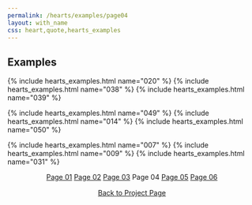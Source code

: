 ```yaml
---
permalink: /hearts/examples/page04
layout: with_name
css: heart,quote,hearts_examples
---
```


## Examples

{% include hearts_examples.html name="020" %}
{% include hearts_examples.html name="038" %}
{% include hearts_examples.html name="039" %}

{% include hearts_examples.html name="049" %}
{% include hearts_examples.html name="014" %}
{% include hearts_examples.html name="050" %}

{% include hearts_examples.html name="007" %}
{% include hearts_examples.html name="009" %}
{% include hearts_examples.html name="031" %}


<center>
<div class="index-div">
<a href="/hearts/examples">Page 01</a>
<a href="/hearts/examples/page02">Page 02</a>
<a href="/hearts/examples/page03">Page 03</a>
Page 04
<a href="/hearts/examples/page05">Page 05</a>
<a href="/hearts/examples/page06">Page 06</a>

<br/>
<div style="padding-top: 15px;">
<a href="/works/heart">Back to Project Page</a>
</div>

</div>
</center>
